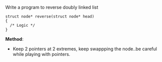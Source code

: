 Write a program to reverse doubly linked list

```
struct node* reverse(struct node* head)
{
  /* Logic */
}
```


**Method**:
- Keep 2 pointers at 2 extremes, keep swappping the node..be careful while playing with pointers.

